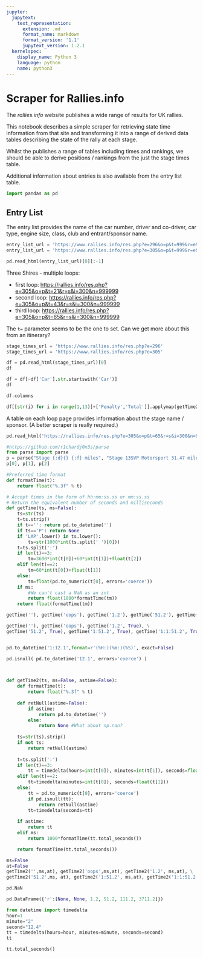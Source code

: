 ```yaml
---
jupyter:
  jupytext:
    text_representation:
      extension: .md
      format_name: markdown
      format_version: '1.1'
      jupytext_version: 1.2.1
  kernelspec:
    display_name: Python 3
    language: python
    name: python3
---
```


# Scraper for Rallies.info

The *rallies.info* website publishes a wide range of results for UK rallies.

This notebook describes a simple scraper for retrieving state time information from that site and transforming it into a range of derived data tables describing the state of the rally at each stage.

Whilst the publishes a range of tables including times and rankings, we should be able to derive positions / rankings from the just the stage times table.

Additional information about entries is also available from the entry list table.

```python
import pandas as pd
```

## Entry List

The entry list provides the name of the  car number, driver and co-driver, car type, engine size, class, club and entrant/sponsor name.

```python
entry_list_url = 'https://www.rallies.info/res.php?e=296&o=p&t=999&r=e&n=999999&i=300'
entry_list_url = 'https://www.rallies.info/res.php?e=305&o=p&t=999&r=e&n=999999&i=300'

pd.read_html(entry_list_url)[0][:-1]
```

Three Shires - multiple loops:

- first loop:  https://rallies.info/res.php?e=305&o=p&t=21&r=s&i=300&n=999999
- second loop: https://rallies.info/res.php?e=305&o=p&t=43&r=s&i=300&n=999999
- third loop:  https://rallies.info/res.php?e=305&o=p&t=65&r=s&i=300&n=999999

The `t=` parameter seems to be the one to set. Can we get more about this from an itinerary?

```python
stage_times_url = 'https://www.rallies.info/res.php?e=296'
stage_times_url = 'https://www.rallies.info/res.php?e=305'
```

```python
df = pd.read_html(stage_times_url)[0]
df
```

```python
df = df[~df['Car'].str.startswith('Car')]
df
```

```python
df.columns
```

```python
df[[str(i) for i in range(1,13)]+['Penalty','Total']].applymap(getTime2)
```

A table on each loop page provides information about the stage name / sponsor. (A better scraper is really required.)

```python
pd.read_html('https://rallies.info/res.php?e=305&o=p&t=65&r=s&i=300&n=999999')[2]
```

```python
#https://github.com/r1chardj0n3s/parse
from parse import parse
p = parse("Stage {:d}{} {:f} miles", "Stage 13SVP Motorsport 31.47 miles")
p[0], p[1], p[2]
```

```python
#Preferred time format
def formatTime(t):
    return float("%.3f" % t)

# Accept times in the form of hh:mm:ss.ss or mm:ss.ss
# Return the equivalent number of seconds and milliseconds
def getTime(ts, ms=False):
    ts=str(ts)
    t=ts.strip()
    if t=='': return pd.to_datetime('')
    if ts=='P': return None
    if 'LAP'.lower() in ts.lower():
        ts=str(1000*int(ts.split(' ')[0]))
    t=ts.split(':')
    if len(t)==3:
        tm=3600*int(t[0])+60*int(t[1])+float(t[2])
    elif len(t)==2:
        tm=60*int(t[0])+float(t[1])
    else:
        tm=float(pd.to_numeric(t[0], errors='coerce'))
    if ms:
        #We can't cast a NaN as an int
        return float(1000*formatTime(tm))
    return float(formatTime(tm))
```

```python
getTime(''), getTime('oops'), getTime('1.2'), getTime('51.2'), getTime('1:51.2'), getTime('1:1:51.2')
```

```python
getTime(''), getTime('oops'), getTime('1.2', True), \
getTime('51.2', True), getTime('1:51.2', True), getTime('1:1:51.2', True)

```

```python

```

```python
pd.to_datetime('1:12.1',format=r'(%H:)(%m:)(%S)', exact=False)
```

```python
pd.isnull( pd.to_datetime('12.1', errors='coerce') )
```

```python

        
def getTime2(ts, ms=False, astime=False): 
    def formatTime(t):
        return float("%.3f" % t)
    
    def retNull(astime=False):
        if astime:
            return pd.to_datetime('')
        else:
            return None #What about np.nan?
    
    ts=str(ts).strip()
    if not ts:
        return retNull(astime)
    
    t=ts.split(':')
    if len(t)==3:
        tt = timedelta(hours=int(t[0]), minutes=int(t[1]), seconds=float(t[2]))
    elif len(t)==2:
        tt=timedelta(minutes=int(t[0]), seconds=float(t[1]))
    else:
        tt = pd.to_numeric(t[0], errors='coerce')
        if pd.isnull(tt):
            return retNull(astime)
        tt=timedelta(seconds=tt)
    
    if astime:
        return tt
    elif ms:
        return 1000*formatTime(tt.total_seconds())

    return formatTime(tt.total_seconds())
```

```python
ms=False
at=False
getTime2('',ms,at), getTime2('oops',ms,at), getTime2('1.2', ms,at), \
getTime2('51.2',ms, at), getTime2('1:51.2', ms,at), getTime2('1:1:51.2',ms, at)

```

```python
pd.NaN
```

```python
pd.DataFrame({'r':[None, None, 1.2, 51.2, 111.2, 3711.2]})
```

```python
from datetime import timedelta
hour=1
minute="2"
second="12.4"
tt = timedelta(hours=hour, minutes=minute, seconds=second)
tt
```

```python
tt.total_seconds()
```

```python

```
